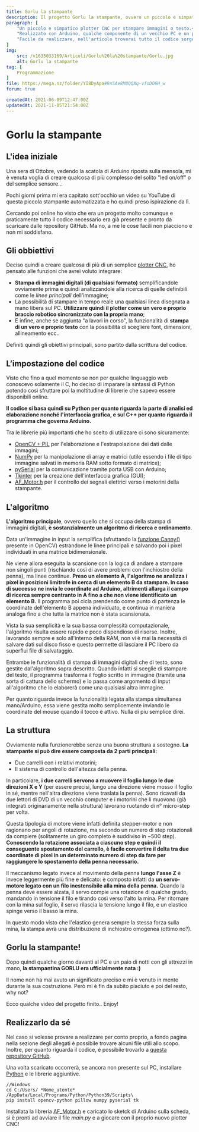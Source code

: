 ```yaml
---
title: Gorlu la stampante
description: Il progetto Gorlu la stampante, ovvero un piccolo e simpatico plotter CNC costruito con Arduino e programmato in Python. Come è nato il progetto, l'algoritmo che ne regola il movimento e analizza le immagini, i motori-stepper che muovo i carrelli, e documenti utili per realizzarlo da sé.
paragraph: [
    "Un piccolo e simpatico plotter CNC per stampare immagini o testo.<br>",
    "Realizzato con Arduino, qualche componente di un vecchio PC e un paio di tavole di legno, questo piccolo plotter <b>è stato in grado di sorprendere anche me della sua precisione nel disegno.</b>",
    "Facile da realizzare, nell'articolo troverai tutto il codice sorgente (Python e C++) e molti altri documenti utili per realizzarlo da sé."
]
img: 
    src: /v1635033169/Articoli/Gorlu%20la%20stampante/Gorlu.jpg
    alt: Gorlu la stampante
tag: [
    Programmazione
]
file: https://mega.nz/folder/YI8DyApa#9nSAe8M8QQAq-vfoDO6H_w
forum: true

createdAt: 2021-06-09T12:47:00Z
updatedAt: 2021-11-05T21:54:00Z
---
```


# Gorlu la stampante

<cMedia :s="img.src" :a="img.src"></cMedia>

## L'idea iniziale

Una sera di Ottobre, vedendo la scatola di Arduino riposta sulla mensola, mi è venuta voglia di creare qualcosa di più complesso del solito "led on/off" o del semplice sensore...

Pochi giorni prima mi era capitato sott'occhio un video su YouTube di questa piccola stampante automatizzata e ho quindi preso ispirazione da lì.

Cercando poi online ho visto che era un progetto molto comunque e praticamente tutto il codice necessario era già presente e pronto da scaricare dalle repository GitHub. Ma no, a me le cose facili non piacciono e non mi soddisfano.

## Gli obbiettivi

Deciso quindi a creare qualcosa di più di un semplice [plotter CNC](https://it.wikipedia.org/wiki/Macchina_a_controllo_numerico), ho pensato alle funzioni che avrei voluto integrare:

- **Stampa di immagini digitali (di qualsiasi formato)** semplificandole ovviamente prima e quindi analizzandole alla ricerca di quelle definibili come le *linee principali* dell'immagine;
- La possibilità di stampare in tempo reale una qualsiasi linea disegnata a mano libera sul PC. **Utilizzare quindi il plotter come un vero e proprio braccio robotico sincronizzato con la propria mano**;
- E infine, anche se aggiunta "a lavori in corso", la funzionalità di **stampa di un vero e proprio testo** con la possibilità di scegliere font, dimensioni, allineamento ecc..

Definiti quindi gli obiettivi principali, sono partito dalla scrittura del codice.

## L’impostazione del codice

Visto che fino a quel momento se non per qualche linguaggio web conoscevo solamente il C, ho deciso di imparare la sintassi di Python potendo così sfruttare poi la moltitudine di librerie che sapevo essere disponibili online.

**Il codice si basa quindi su Python per quanto riguarda la parte di analisi ed elaborazione nonché l'interfaccia grafica, e sul C++ per quanto riguarda il programma che governa Arduino.**

<cMedia s="/v1637023033/Articoli/Gorlu%20la%20stampante/Logo_py_c.png" c="Loghi di Python e C++"></cMedia>

Tra le librerie più importanti che ho scelto di utilizzare ci sono sicuramente:

- [OpenCV + PIL](https://opencv.org/) per l'elaborazione e l'estrapolazione dei dati dalle immagini; 
- [NumPy](https://numpy.org/) per la manipolazione di array e matrici (utile essendo i file di tipo immagine salvati in memoria RAM sotto formato di matrice); 
- [pySerial](https://pythonhosted.org/pyserial/) per la comunicazione tramite porta USB con Arduino; 
- [Tkinter](https://tkdocs.com/) per la creazione dell'interfaccia grafica (GUI);
- [AF_Motor.h](https://learn.adafruit.com/adafruit-motor-shield/library-install) per il controllo dei segnali elettrici verso i motorini della stampante.

## L'algoritmo

**L'algoritmo principale**, ovvero quello che si occupa della stampa di immagini digitali, **è sostanzialmente un algoritmo di ricerca e ordinamento**.

Data un'immagine in input la semplifica (sfruttando la [funzione Canny()](https://it.wikipedia.org/wiki/Algoritmo_di_Canny) presente in OpenCV) estrandone le linee principali e salvando poi i pixel individuati in una matrice bidimensionale.

<cMedia s="/v1637024651/Articoli/Gorlu%20la%20stampante/Canny.png" c="Un esempio di utilizzo dell'algoritmo Canny"></cMedia>

Ne viene allora eseguita la scansione con la logica di andare a stampare non singoli punti (rischiando così di avere problemi con l'inchiostro della penna), ma linee continue. **Preso un elemento A, l'algoritmo ne analizza i pixel in posizioni limitrofe in cerca di un elemento B da stampare. In caso di successo ne invia le coordinate ad Arduino, altrimenti allarga il campo di ricerca sempre centranto in A fino a che non viene identificato un elemento B.** Il programma poi cicla prendendo come punto di partenza le coordinate dell'elemento B appena individuato, e continua in maniera analoga fino a che tutta la matrice non è stata scansionata.

<cMedia s="/v1632851575/Articoli/Gorlu%20la%20stampante/Algoritmo_di_ricerca_1.png" c="Simulazione grafica dell'algoritmo di ricerca"></cMedia>

<cMedia s="/v1632851575/Articoli/Gorlu%20la%20stampante/Algoritmo_di_ricerca_2.png" c="Uno screen dell'algoritmo di ricerca"></cMedia>

Vista la sua semplicità e la sua bassa complessità computazionale, l'algoritmo risulta essere rapido e poco dispendioso di risorse. Inoltre, lavorando sempre e solo all'interno della RAM, non vi è mai la necessità di salvare dati sul disco fisso e questo permette di lasciare il PC libero da superflui file di salvataggio.

Entrambe le funzionalità di stampa di immagini digitali che di testo, sono gestite dal'algoritmo sopra descritto. Quando infatti si sceglie di stampare del testo, il programma trasforma il foglio scritto in immagine (tramite una sorta di cattura dello schermo) e lo passa come argomento di input all'algoritmo che lo elaborerà come una qualsiasi altra immagine.

Per quanto riguarda invece la funzionalità legata alla stampa simultanea mano/Arduino, essa viene gestita molto semplicemente inviando le coordinate del mouse quando il tocco è attivo. Nulla di piu semplice direi.

## La struttura

Ovviamente nulla funzionerebbe senza una buona struttura a sostegno. **La stampante si può dire essere composta da 2 parti principali:**

- Due carrelli con i relativi motorini;
- Il sistema di controllo dell'altezza della penna.

In particolare, **i due carrelli servono a muovere il foglio lungo le due direzioni X e Y** (per essere precisi, lungo una direzione viene mosso il foglio in sé, mentre nell'altra direzione viene traslata la penna). Sono ricavati da due lettori di DVD di un vecchio computer e i motorini che li muovono (già integrati originariamente nella struttura) lavorano ruotando di n° micro-step per volta.

Questa tipologia di motore viene infatti definita stepper-motor e non ragionano per angoli di rotazione, ma secondo un numero di step rotazionali da compiere (solitamente un giro completo è suddiviso in ~500 step). **Conoscendo la rotazione associata a ciascuno step e quindi il conseguente spostamento del carrello, è facile convertire il delta tra due coordinate di pixel in un determinato numero di step da fare per raggiungere lo spostamento della penna necessario.**

<cMedia s="https://res.cloudinary.com/bocchio/video/upload/v1632851317/Articoli/Gorlu%20la%20stampante/Movimento_carrelli.mp4" c="Scorrimento dei due carrelli" type="video"></cMedia>

Il meccanismo legato invece al movimento della penna **lungo l'asse Z** è invece leggermente più fine e delicato: è composto infatti da **un servo-motore legato con un filo inestensibile alla mina della penna.** Quando la penna deve essere alzata, il servo compie una rotazione di qualche grado, mandando in tensione il filo e tirando così verso l'alto la mina. Per ritornare con la mina sul foglio, il servo rilascia la tensione lungo il filo, e un elastico spinge verso il basso la mina.

<cMedia s="https://res.cloudinary.com/bocchio/video/upload/v1632851576/Articoli/Gorlu%20la%20stampante/Movimento_penna.mp4" c="Il meccanismo per alzare e abbasare la penna" type="video"></cMedia>

In questo modo visto che l'elastico genera sempre la stessa forza sulla mina, la stampa avrà una distribuzione di inchiostro omogenea (ottimo no?).

## Gorlu la stampante!

Dopo quindi qualche giorno davanti al PC e un paio di notti con gli attrezzi in mano, **la stampantina GORLU era ufficialmente nata :)**

Il nome non ha mai avuto un significato preciso e mi è venuto in mente durante la sua costruzione. Però mi è fin da subito piaciuto e poi del resto, why not?

Ecco qualche video del progetto finito.. Enjoy!

<cMedia s="https://www.youtube.com/embed/qBS6WiSzQmI" c="Stampa di Pikachu" type="iframe"></cMedia>


## Realizzarlo da sé

Nel caso si volesse provare a realizzare per conto proprio, a fondo pagina nella sezione degli allegati è possibile trovare alcuni file utili allo scopo. Inoltre, per quanto riguarda il codice, é possibile trovarlo a [questa repository GitHub](https://github.com/Bocchio01/Arduino_CNC_plotter).

Una volta scaricato occorrerà, se ancora non presente sul PC, installare [Python](https://www.python.org/downloads/) e le librerie aggiuntive.

~~~shell
//Windows
cd C:/Users/ *Nome_utente* /AppData/Local/Programs/Python/Python39/Scripts\
pip install opencv-python pillow numpy pyserial tk
~~~

Installata la libreria [AF_Motor.h](https://learn.adafruit.com/adafruit-motor-shield/library-install) e caricato lo sketck di Arduino sulla scheda, si è pronti ad avviare il file *main.py* e a giocare con il proprio nuovo plotter CNC!